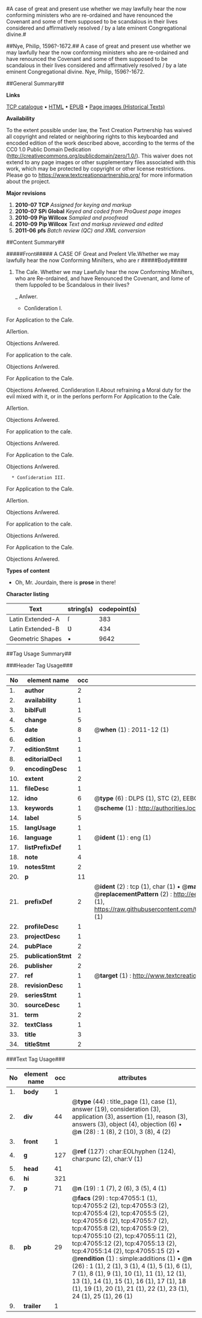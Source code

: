 #A case of great and present use whether we may lawfully hear the now conforming ministers who are re-ordained and have renounced the Covenant and some of them supposed to be scandalous in their lives considered and affirmatively resolved / by a late eminent Congregational divine.#

##Nye, Philip, 1596?-1672.##
A case of great and present use whether we may lawfully hear the now conforming ministers who are re-ordained and have renounced the Covenant and some of them supposed to be scandalous in their lives considered and affirmatively resolved / by a late eminent Congregational divine.
Nye, Philip, 1596?-1672.

##General Summary##

**Links**

[TCP catalogue](http://www.ota.ox.ac.uk/tcp/)  • 
[HTML](http://tei.it.ox.ac.uk/tcp/Texts-HTML/free/A52/A52590.html)  • 
[EPUB](http://tei.it.ox.ac.uk/tcp/Texts-EPUB/free/A52/A52590.epub) • 
[Page images (Historical Texts)](https://historicaltexts.jisc.ac.uk/eebo-11240469e)

**Availability**

To the extent possible under law, the Text Creation Partnership has waived all copyright and related or neighboring rights to this keyboarded and encoded edition of the work described above, according to the terms of the CC0 1.0 Public Domain Dedication (http://creativecommons.org/publicdomain/zero/1.0/). This waiver does not extend to any page images or other supplementary files associated with this work, which may be protected by copyright or other license restrictions. Please go to https://www.textcreationpartnership.org/ for more information about the project.

**Major revisions**

1. __2010-07__ __TCP__ *Assigned for keying and markup*
1. __2010-07__ __SPi Global__ *Keyed and coded from ProQuest page images*
1. __2010-09__ __Pip Willcox__ *Sampled and proofread*
1. __2010-09__ __Pip Willcox__ *Text and markup reviewed and edited*
1. __2011-06__ __pfs__ *Batch review (QC) and XML conversion*

##Content Summary##

#####Front#####
A CASE OF Great and Preſent Vſe.Whether we may lawfully hear the now Conforming Miniſters, who are r
#####Body#####

1. The Caſe. Whether we may Lawfully hear the now Conforming Miniſters, who are Re-ordained, and have Renounced the Covenant, and ſome of them ſuppoſed to be Scandalous in their lives?

    _ Anſwer.

      * Conſideration I.

For Application to the Caſe.

Aſſertion.

Objections Anſwered.

For application to the caſe.

Objections Anſwered.

For Application to the Caſe.

Objections Anſwered.
Conſideration II.About refraining a Moral duty for the evil mixed with it, or in the perſons perform
For Application to the Caſe.

Aſſertion.

Objections Anſwered.

For application to the caſe.

Objections Anſwered.

For Application to the Caſe.

Objections Anſwered.

      * Conſideration III.

For Application to the Caſe.

Aſſertion.

Objections Anſwered.

For application to the caſe.

Objections Anſwered.

For Application to the Caſe.

Objections Anſwered.

**Types of content**

  * Oh, Mr. Jourdain, there is **prose** in there!

**Character listing**


|Text|string(s)|codepoint(s)|
|---|---|---|
|Latin Extended-A|ſ|383|
|Latin Extended-B|Ʋ|434|
|Geometric Shapes|▪|9642|

##Tag Usage Summary##

###Header Tag Usage###

|No|element name|occ|attributes|
|---|---|---|---|
|1.|__author__|2||
|2.|__availability__|1||
|3.|__biblFull__|1||
|4.|__change__|5||
|5.|__date__|8| @__when__ (1) : 2011-12 (1)|
|6.|__edition__|1||
|7.|__editionStmt__|1||
|8.|__editorialDecl__|1||
|9.|__encodingDesc__|1||
|10.|__extent__|2||
|11.|__fileDesc__|1||
|12.|__idno__|6| @__type__ (6) : DLPS (1), STC (2), EEBO-CITATION (1), OCLC (1), VID (1)|
|13.|__keywords__|1| @__scheme__ (1) : http://authorities.loc.gov/ (1)|
|14.|__label__|5||
|15.|__langUsage__|1||
|16.|__language__|1| @__ident__ (1) : eng (1)|
|17.|__listPrefixDef__|1||
|18.|__note__|4||
|19.|__notesStmt__|2||
|20.|__p__|11||
|21.|__prefixDef__|2| @__ident__ (2) : tcp (1), char (1)  •  @__matchPattern__ (2) : ([0-9\-]+):([0-9IVX]+) (1), (.+) (1)  •  @__replacementPattern__ (2) : http://eebo.chadwyck.com/downloadtiff?vid=$1&page=$2 (1), https://raw.githubusercontent.com/textcreationpartnership/Texts/master/tcpchars.xml#$1 (1)|
|22.|__profileDesc__|1||
|23.|__projectDesc__|1||
|24.|__pubPlace__|2||
|25.|__publicationStmt__|2||
|26.|__publisher__|2||
|27.|__ref__|1| @__target__ (1) : http://www.textcreationpartnership.org/docs/. (1)|
|28.|__revisionDesc__|1||
|29.|__seriesStmt__|1||
|30.|__sourceDesc__|1||
|31.|__term__|2||
|32.|__textClass__|1||
|33.|__title__|3||
|34.|__titleStmt__|2||


###Text Tag Usage###

|No|element name|occ|attributes|
|---|---|---|---|
|1.|__body__|1||
|2.|__div__|44| @__type__ (44) : title_page (1), case (1), answer (19), consideration (3), application (3), assertion (1), reason (3), answers (3), object (4), objection (6)  •  @__n__ (28) : 1 (8), 2 (10), 3 (8), 4 (2)|
|3.|__front__|1||
|4.|__g__|127| @__ref__ (127) : char:EOLhyphen (124), char:punc (2), char:V (1)|
|5.|__head__|41||
|6.|__hi__|321||
|7.|__p__|71| @__n__ (19) : 1 (7), 2 (6), 3 (5), 4 (1)|
|8.|__pb__|29| @__facs__ (29) : tcp:47055:1 (1), tcp:47055:2 (2), tcp:47055:3 (2), tcp:47055:4 (2), tcp:47055:5 (2), tcp:47055:6 (2), tcp:47055:7 (2), tcp:47055:8 (2), tcp:47055:9 (2), tcp:47055:10 (2), tcp:47055:11 (2), tcp:47055:12 (2), tcp:47055:13 (2), tcp:47055:14 (2), tcp:47055:15 (2)  •  @__rendition__ (1) : simple:additions (1)  •  @__n__ (26) : 1 (1), 2 (1), 3 (1), 4 (1), 5 (1), 6 (1), 7 (1), 8 (1), 9 (1), 10 (1), 11 (1), 12 (1), 13 (1), 14 (1), 15 (1), 16 (1), 17 (1), 18 (1), 19 (1), 20 (1), 21 (1), 22 (1), 23 (1), 24 (1), 25 (1), 26 (1)|
|9.|__trailer__|1||
